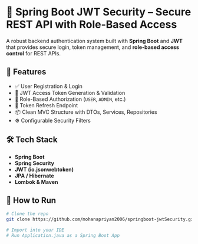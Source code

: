 # 🔐 Spring Boot JWT Security – Secure REST API with Role-Based Access

A robust backend authentication system built with **Spring Boot** and **JWT** that provides secure login, token management, and **role-based access control** for REST APIs.

## 🚀 Features
- ✅ User Registration & Login
- 🔐 JWT Access Token Generation & Validation
- 👥 Role-Based Authorization (`USER`, `ADMIN`, etc.)
- 🔄 Token Refresh Endpoint
- 📦 Clean MVC Structure with DTOs, Services, Repositories
- ⚙️ Configurable Security Filters

## 🛠️ Tech Stack
- **Spring Boot**  
- **Spring Security**
- **JWT (io.jsonwebtoken)**
- **JPA / Hibernate**
- **Lombok & Maven**

## 📌 How to Run

```bash
# Clone the repo
git clone https://github.com/mohanapriyan2006/springboot-jwtSecurity.git

# Import into your IDE
# Run Application.java as a Spring Boot App